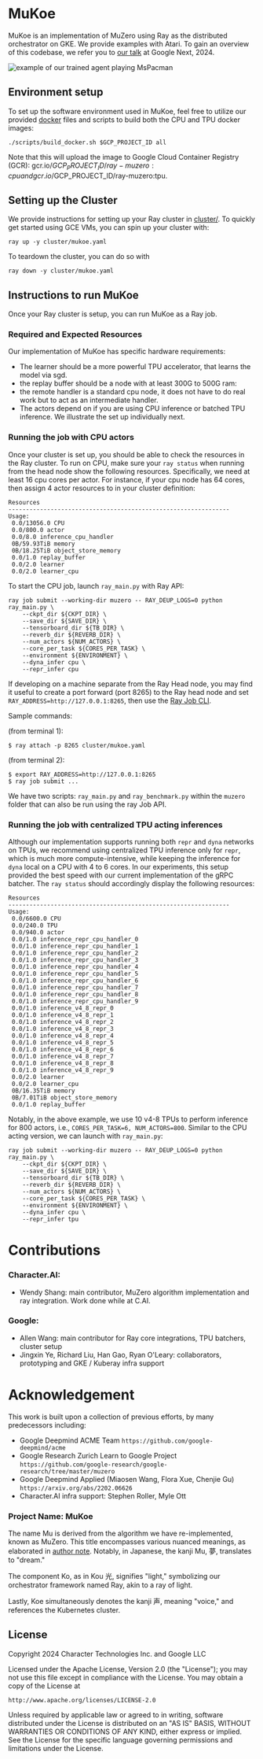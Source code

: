 # MuKoe

MuKoe is an implementation of MuZero using Ray as the distributed orchestrator on GKE. We provide examples with Atari. To gain an overview of this codebase, we refer you to [our talk](https://www.youtube.com/watch?v=vpM2Gq4RvIU) at Google Next, 2024. 

![example of our trained agent playing MsPacman](https://github.com/character-ai/MuKoe/assets/4813789/b0988831-be9e-46e1-aa00-78ddd7247127)

## Environment setup
To set up the software environment used in MuKoe, feel free to utilize our provided [docker](docker/) files and scripts to build both the CPU and TPU docker images:

```
./scripts/build_docker.sh $GCP_PROJECT_ID all
```

Note that this will upload the image to Google Cloud Container Registry (GCR): gcr.io/$GCP_PROJECT_ID/ray-muzero:cpu and  gcr.io/$GCP_PROJECT_ID/ray-muzero:tpu.

## Setting up the Cluster
We provide instructions for setting up your Ray cluster in [cluster/](cluster/). To quickly get started using GCE VMs, you can spin up your cluster with:

```
ray up -y cluster/mukoe.yaml
```

To teardown the cluster, you can do so with

```
ray down -y cluster/mukoe.yaml
```

## Instructions to run MuKoe

Once your Ray cluster is setup, you can run MuKoe as a Ray job.

### Required and Expected Resources

Our implementation of MuKoe has specific hardware requirements:
* The learner should be a more powerful TPU accelerator, that learns the model via sgd.
* the replay buffer should be a node with at least 300G to 500G ram:
* the remote handler is a standard cpu node, it does not have to do real work but to act as an intermediate handler.
* The actors depend on if you are using CPU inference or batched TPU inference. We illustrate the set up individually next. 

### Running the job with CPU actors

Once your cluster is set up, you should be able to check the resources in the Ray cluster. To run on CPU, make sure your `ray status` when running from the head node show the following resources. Specifically, we need at least 16 cpu cores per actor. For instance, if your cpu node has 64 cores, then assign 4 actor resources to in your cluster definition:

```
Resources
---------------------------------------------------------------
Usage:
 0.0/13056.0 CPU
 0.0/800.0 actor
 0.0/8.0 inference_cpu_handler
 0B/59.93TiB memory
 0B/18.25TiB object_store_memory
 0.0/1.0 replay_buffer
 0.0/2.0 learner
 0.0/2.0 learner_cpu
```

To start the CPU job, launch `ray_main.py` with Ray API:
```
ray job submit --working-dir muzero -- RAY_DEUP_LOGS=0 python ray_main.py \
    --ckpt_dir ${CKPT_DIR} \
    --save_dir ${SAVE_DIR} \
    --tensorboard_dir ${TB_DIR} \
    --reverb_dir ${REVERB_DIR} \
    --num_actors ${NUM_ACTORS} \
    --core_per_task ${CORES_PER_TASK} \
    --environment ${ENVIRONMENT} \
    --dyna_infer cpu \
    --repr_infer cpu 
```

If developing on a machine separate from the Ray Head node, you may find it useful to create a port forward (port 8265) to the Ray head node and set `RAY_ADDRESS=http://127.0.0.1:8265`, then use the [Ray Job CLI](https://docs.ray.io/en/latest/cluster/running-applications/job-submission/quickstart.html).

Sample commands:

(from terminal 1):

```
$ ray attach -p 8265 cluster/mukoe.yaml
```

(from terminal 2):

```
$ export RAY_ADDRESS=http://127.0.0.1:8265
$ ray job submit ...
```

We have two scripts: `ray_main.py` and `ray_benchmark.py` within the `muzero` folder that can also be
run using the ray Job API.

### Running the job with centralized TPU acting inferences

Although our implementation supports running both `repr` and `dyna` networks on TPUs, we recommend using centralized TPU inference only for `repr`, which is much more compute-intensive, while keeping the inference for `dyna` local on a CPU with 4 to 6 cores. In our experiments, this setup provided the best speed with our current implementation of the gRPC batcher. The `ray status` should accordingly display the following resources: 
```
Resources
---------------------------------------------------------------
Usage:
 0.0/6600.0 CPU
 0.0/240.0 TPU
 0.0/940.0 actor
 0.0/1.0 inference_repr_cpu_handler_0
 0.0/1.0 inference_repr_cpu_handler_1
 0.0/1.0 inference_repr_cpu_handler_2
 0.0/1.0 inference_repr_cpu_handler_3
 0.0/1.0 inference_repr_cpu_handler_4
 0.0/1.0 inference_repr_cpu_handler_5
 0.0/1.0 inference_repr_cpu_handler_6
 0.0/1.0 inference_repr_cpu_handler_7
 0.0/1.0 inference_repr_cpu_handler_8
 0.0/1.0 inference_repr_cpu_handler_9
 0.0/1.0 inference_v4_8_repr_0
 0.0/1.0 inference_v4_8_repr_1
 0.0/1.0 inference_v4_8_repr_2
 0.0/1.0 inference_v4_8_repr_3
 0.0/1.0 inference_v4_8_repr_4
 0.0/1.0 inference_v4_8_repr_5
 0.0/1.0 inference_v4_8_repr_6
 0.0/1.0 inference_v4_8_repr_7
 0.0/1.0 inference_v4_8_repr_8
 0.0/1.0 inference_v4_8_repr_9
 0.0/2.0 learner
 0.0/2.0 learner_cpu
 0B/16.35TiB memory
 0B/7.01TiB object_store_memory
 0.0/1.0 replay_buffer
```
Notably, in the above example, we use 10 v4-8 TPUs to perform inference for 800 actors, i.e., `CORES_PER_TASK=6, NUM_ACTORS=800`. Similar to the CPU acting version, we can launch with `ray_main.py`:
```
ray job submit --working-dir muzero -- RAY_DEUP_LOGS=0 python ray_main.py \
    --ckpt_dir ${CKPT_DIR} \
    --save_dir ${SAVE_DIR} \
    --tensorboard_dir ${TB_DIR} \
    --reverb_dir ${REVERB_DIR} \
    --num_actors ${NUM_ACTORS} \
    --core_per_task ${CORES_PER_TASK} \
    --environment ${ENVIRONMENT} \
    --dyna_infer cpu \
    --repr_infer tpu 
```

# Contributions

### Character.AI:

- Wendy Shang: main contributor, MuZero algorithm implementation and ray integration. Work done while at C.AI.

### Google:

- Allen Wang: main contributor for Ray core integrations, TPU batchers, cluster setup
- Jingxin Ye, Richard Liu, Han Gao, Ryan O'Leary: collaborators, prototyping and GKE / Kuberay infra support


# Acknowledgement 
This work is built upon a collection of previous efforts, by many predecessors including:
- Google Deepmind ACME Team `https://github.com/google-deepmind/acme` 
- Google Research Zurich Learn to Google Project `https://github.com/google-research/google-research/tree/master/muzero`
- Google Deepmind Applied (Miaosen Wang, Flora Xue, Chenjie Gu) `https://arxiv.org/abs/2202.06626`
- Character.AI infra support: Stephen Roller, Myle Ott 

### Project Name: MuKoe
The name Mu is derived from the algorithm we have re-implemented, known as MuZero. This title encompasses various nuanced meanings, as elaborated in [author note](https://www.furidamu.org/blog/2020/12/22/muzero-intuition/). Notably, in Japanese, the kanji Mu, 夢, translates to "dream."

The component Ko, as in Kou 光, signifies "light," symbolizing our orchestrator framework named Ray, akin to a ray of light.

Lastly, Koe simultaneously denotes the kanji 声, meaning "voice," and references the Kubernetes cluster.


## License
Copyright 2024 Character Technologies Inc. and Google LLC

Licensed under the Apache License, Version 2.0 (the "License");
you may not use this file except in compliance with the License.
You may obtain a copy of the License at

    http://www.apache.org/licenses/LICENSE-2.0

Unless required by applicable law or agreed to in writing, software
distributed under the License is distributed on an "AS IS" BASIS,
WITHOUT WARRANTIES OR CONDITIONS OF ANY KIND, either express or implied.
See the License for the specific language governing permissions and
limitations under the License.
